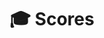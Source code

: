 ---
layout: scores
permalink: /scores/
title: 🎓 Scores
description: My university scores.
nav: false
# importance: 2
---